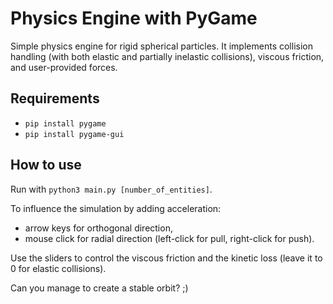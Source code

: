 # Physics Engine with PyGame

Simple physics engine for rigid spherical particles. It implements collision handling (with both elastic and partially inelastic collisions), viscous friction, and user-provided forces.

## Requirements

- `pip install pygame`
- `pip install pygame-gui`

## How to use

Run with `python3 main.py [number_of_entities]`.

To influence the simulation by adding acceleration:
- arrow keys for orthogonal direction,
- mouse click for radial direction (left-click for pull, right-click for push).

Use the sliders to control the viscous friction and the kinetic loss (leave it to 0 for elastic collisions).

Can you manage to create a stable orbit? ;)